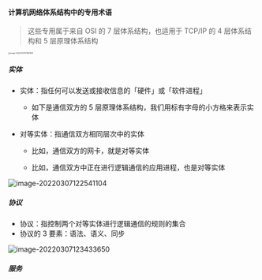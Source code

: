 #### 计算机网络体系结构中的专用术语

> 这些专用属于来自 OSI 的 7 层体系结构，也适用于 TCP/IP 的 4 层体系结构和 5 层原理体系结构

<img src="https://gitee.com/pj-l/imgs-1/raw/master/image-20220307121857945.png" alt="image-20220307121857945" style="zoom:25%;" />

##### 实体

- 实体：指任何可以发送或接收信息的「硬件」或「软件进程」

	- 如下是通信双方的 5 层原理体系结构，我们用标有字母的小方格来表示实体

- 对等实体：指通信双方相同层次中的实体

	- 比如，通信双方的网卡，就是对等实体

	- 比如，通信双方中正在进行逻辑通信的应用进程，也是对等实体

![image-20220307122541104](https://gitee.com/pj-l/imgs-1/raw/master/image-20220307122541104.png)

##### 协议

- 协议：指控制两个对等实体进行逻辑通信的规则的集合
- 协议的 3 要素：语法、语义、同步

![image-20220307123433650](https://gitee.com/pj-l/imgs-1/raw/master/image-20220307123433650.png)



##### 服务

